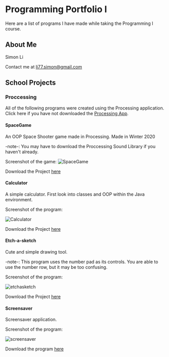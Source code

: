 # Programming Portfolio I
Here are a list of programs I have made while taking the Programming I course.
## About Me
Simon Li

Contact me at li77.simon@gmail.com


## School Projects

### Proccessing

All of the following programs were created using the Processing application. Click here if you have not downloaded the 
[Processing App](https://processing.org/download/).

#### SpaceGame

An OOP Space Shooter game made in Processing. Made in Winter 2020

-note-: You may have to download the Proccessing Sound Library if you haven't already.

Screenshot of the game:
![SpaceGame](https://github.com/Ctrl-SimonLi/ProgrammingPortfolioB4/blob/gh-pages/images/SpaceGame.png)

Download the Project 
[here](https://github.com/Ctrl-SimonLi/ProgrammingPortfolioB4/tree/gh-pages/src/SpaceGameFinal)

#### Calculator

A simple calculator. First look into classes and OOP within the Java environment.


Screenshot of the program:

![Calculator](https://github.com/Ctrl-SimonLi/ProgrammingPortfolioB4/blob/gh-pages/images/CalculatorEx.png)

Download the Project 
[here](https://github.com/Ctrl-SimonLi/ProgrammingPortfolioB4/tree/gh-pages/src/Calculator)

#### Etch-a-sketch

Cute and simple drawing tool.

-note-: This program uses the number pad as its controls. You are able to use the number row, but it may be too confusing.

Screenshot of the program:


![etchasketch](https://github.com/Ctrl-SimonLi/ProgrammingPortfolioB4/blob/gh-pages/images/etch-s-sketchsc.png)

Download the Project 
[here](https://github.com/Ctrl-SimonLi/ProgrammingPortfolioB4/blob/gh-pages/src/etch_a_sketch.pde)

#### Screensaver

Screensaver application.

Screenshot of the program:

![screensaver](https://github.com/Ctrl-SimonLi/ProgrammingPortfolioB4/blob/gh-pages/images/Screensaver.png)

Download the program 
[here](https://github.com/Ctrl-SimonLi/ProgrammingPortfolioB4/tree/gh-pages/src/Screensaver)

